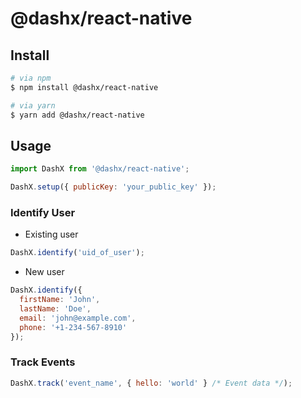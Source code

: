 # @dashx/react-native

## Install

```sh
# via npm
$ npm install @dashx/react-native

# via yarn
$ yarn add @dashx/react-native
```

## Usage

```javascript
import DashX from '@dashx/react-native';

DashX.setup({ publicKey: 'your_public_key' });
```

### Identify User

- Existing user

```javascript
DashX.identify('uid_of_user');
```

- New user

```javascript
DashX.identify({ 
  firstName: 'John', 
  lastName: 'Doe', 
  email: 'john@example.com', 
  phone: '+1-234-567-8910' 
});
```

### Track Events

```javascript
DashX.track('event_name', { hello: 'world' } /* Event data */);
```
